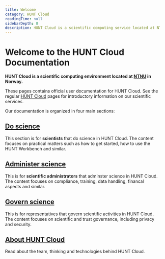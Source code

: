 ```yaml
---
title: Welcome
category: HUNT Cloud
readingTime: null
sidebarDepth: 0
description: HUNT Cloud is a scientific computing service located at NTNU in Norway. These pages contains official user documentation on our scientific services.
---
```


# Welcome to the HUNT Cloud Documentation

**HUNT Cloud is a scientific computing environment located at [NTNU](https://www.ntnu.edu/) in Norway.**

These pages contains official user documentation for HUNT Cloud. See the regular [HUNT Cloud](https://www.ntnu.edu/mh/huntcloud) pages for introductory information on our scientific services.

Our documentation is organized in four main sections:

## [Do science](/do-science)

This section is for **scientists** that do science in HUNT Cloud. The content focuses on practical matters such as how to get started, how to use the HUNT Workbench and similar.

## [Administer science](/administer-science)

This is for **scientific administrators** that adminster science in HUNT Cloud. The content focuses on compliance, training, data handling, financal aspects and similar.

## [Govern science](/govern-science)

This is for representatives that govern scientific activities in HUNT Cloud. The content focuses on scientific and trust governance, including privacy and security.

## [About HUNT Cloud](/about)

Read about the team, thinking and technologies behind HUNT Cloud.


